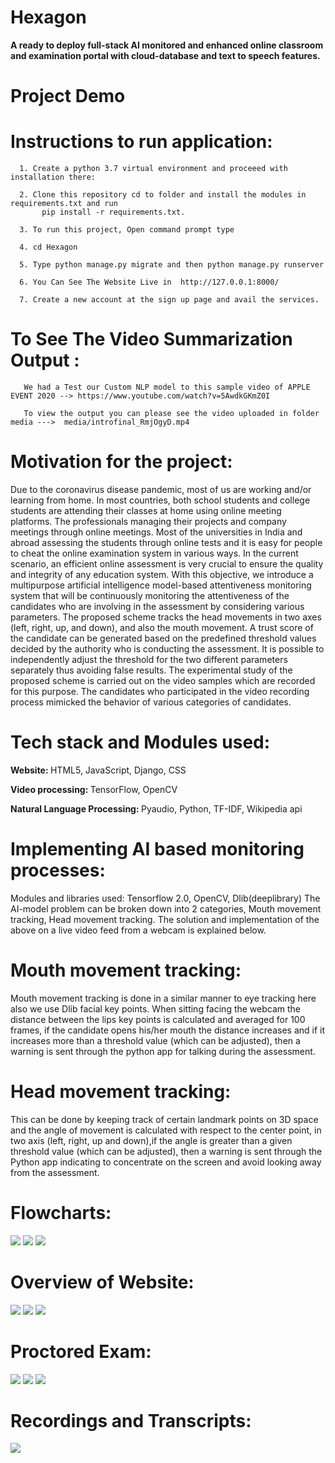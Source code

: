 # Hexagon

<b>A ready to deploy full-stack AI monitored and enhanced online classroom and examination portal with cloud-database and text to speech features.</b>

# Project Demo


# Instructions to run application:


      1. Create a python 3.7 virtual environment and proceeed with installation there:
      
      2. Clone this repository cd to folder and install the modules in requirements.txt and run
           pip install -r requirements.txt.

      3. To run this project, Open command prompt type 

      4. cd Hexagon
 
      5. Type python manage.py migrate and then python manage.py runserver
      
      6. You Can See The Website Live in  http://127.0.0.1:8000/
      
      7. Create a new account at the sign up page and avail the services.

# To See The Video Summarization Output :
      
       We had a Test our Custom NLP model to this sample video of APPLE EVENT 2020 --> https://www.youtube.com/watch?v=5AwdkGKmZ0I
       
       To view the output you can please see the video uploaded in folder media --->  media/introfinal_RmjOgyD.mp4
                      
# Motivation for the project:

Due to the coronavirus disease pandemic, most of us are working and/or learning from home. In most countries, both school students and college students are attending their classes at home using online meeting platforms. The professionals managing their projects and company meetings through online meetings. Most of the universities in India and abroad assessing the students through online tests and it is easy for people to cheat the online examination system in various ways. In the current scenario, an efficient online assessment is very crucial to ensure the quality and integrity of any education system. With this objective, we introduce a multipurpose artificial intelligence model-based attentiveness monitoring system that will be continuously monitoring the attentiveness of the candidates who are involving in the assessment by considering various parameters. The proposed scheme tracks the head movements in two axes (left, right, up, and down), and also the mouth movement. A trust score of the candidate can be generated based on the predefined threshold values decided by the authority who is conducting the assessment. It is possible to independently adjust the threshold for the two different parameters separately thus avoiding false results. The experimental study of the proposed scheme is carried out on the video samples which are recorded for this purpose. The candidates who participated in the video recording process mimicked the behavior of various categories of candidates.

# Tech stack and Modules used:

   <b> Website: </b> HTML5, JavaScript, Django, CSS
   
   <b> Video processing: </b> TensorFlow, OpenCV
   
   <b> Natural Language Processing: </b> Pyaudio, Python, TF-IDF, Wikipedia api

# Implementing AI based monitoring processes:

Modules and libraries used: Tensorflow 2.0, OpenCV, Dlib(deeplibrary)
The AI-model problem can be broken down into 2 categories, Mouth movement tracking, Head movement tracking. The solution and implementation of the above on a live video feed from a webcam is explained below.

# Mouth movement tracking:

Mouth movement tracking is done in a similar manner to eye tracking here also we use Dlib facial key points. When sitting facing the webcam the distance between the lips key points is calculated and averaged for 100 frames, if the candidate opens his/her mouth the distance increases and if it increases more than a threshold value (which can be adjusted), then a warning is sent through the python app for talking during the assessment.

# Head movement tracking:

This can be done by keeping track of certain landmark points on 3D space and the angle of movement is calculated with respect to the center point, in two axis (left, right, up and down),if the angle is greater than a given threshold value (which can be adjusted), then a warning is sent through the Python app indicating to concentrate on the screen and avoid looking away from the assessment.


# Flowcharts:

<img src="flowchart/flowchart 1.png">
<img src="flowchart/flowchart 2.png">
<img src="flowchart/flowchart 3.png">

# Overview of Website:

<img src="snapshots of website/1d.JPG">
<img src="snapshots of website/2d.JPG">
<img src="snapshots of website/8d.JPG">


# Proctored Exam:

<img src="snapshots of website/4d.JPG">
<img src="snapshots of website/5d.JPG">
<img src="snapshots of website/6d.JPG">

# Recordings and Transcripts:

<img src="snapshots of website/7d.JPG">





